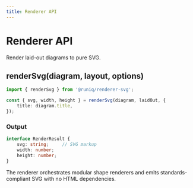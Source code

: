```yaml
---
title: Renderer API
---
```


# Renderer API

Render laid-out diagrams to pure SVG.

## renderSvg(diagram, layout, options)

```ts
import { renderSvg } from '@runiq/renderer-svg';

const { svg, width, height } = renderSvg(diagram, laidOut, {
	title: diagram.title,
});
```

### Output

```ts
interface RenderResult {
	svg: string;     // SVG markup
	width: number;
	height: number;
}
```

The renderer orchestrates modular shape renderers and emits standards-compliant SVG with no HTML dependencies.
